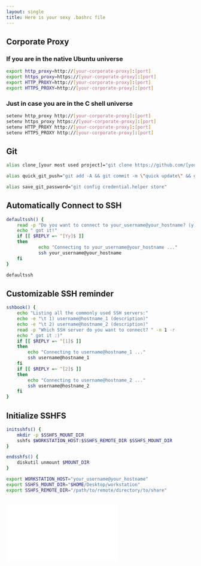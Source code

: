 ```yaml
---
layout: single
title: Here is your sexy .bashrc file
---
```


## Corporate Proxy

### If you are in the native Ubuntu universe
```bash
export http_proxy=http://[your-corporate-proxy]:[port]
export https_proxy=https://[your-corporate-proxy]:[port]
export HTTP_PROXY=http://[your-corporate-proxy]:[port]
export HTTPS_PROXY=http://[your-corporate-proxy]:[port]
```

### Just in case you are in the C shell universe
```bash
setenv http_proxy http://[your-corporate-proxy]:[port]
setenv https_proxy https://[your-corporate-proxy]:[port]
setenv HTTP_PROXY http://[your-corporate-proxy]:[port]
setenv HTTPS_PROXY http://[your-corporate-proxy]:[port]
```

## Git

```bash
alias clone_[your most used project]="git clone https://github.com/[your username]/[repository name]"

alias quick_git_push="git add -A && git commit -m \"quick update\" && git push"

alias save_git_password="git config credential.helper store"
```

## Automatically Connect to SSH

```bash
defaultssh() {
	read -p "Do you want to connect to your_username@your_hostname? (y)" -n 1 -r
	echo " got it!"
	if [[ $REPLY =~ ^[Yy]$ ]]
	then
        	echo "Connecting to your_username@your_hostname ..."
        	ssh your_username@your_hostname
	fi
}

defaultssh
```

## Customizable SSH reminder

```bash
sshbook() {
	echo "Listing all the commonly used SSH servers:"
	echo -e "\t 1) username@hostname_1 (description)"
	echo -e "\t 2) username@hostname_2 (description)"
	read -p "Which SSH server do you want to connect? " -n 1 -r
	echo " got it :)"
	if [[ $REPLY =~ ^[1]$ ]]
	then
		echo "Connecting to username@hostname_1 ..."
		ssh username@hostname_1
	fi
	if [[ $REPLY =~ ^[2]$ ]]
	then
		echo "Connecting to username@hostname_2 ..."
		ssh username@hostname_2
	fi
}
```

## Initialize SSHFS

```bash
initsshfs() {
	mkdir -p $SSHFS_MOUNT_DIR
	sshfs $WORKSTATION_HOST:$SSHFS_REMOTE_DIR $SSHFS_MOUNT_DIR
}

endsshfs() {
	diskutil unmount $MOUNT_DIR
}

export WORKSTATION_HOST="your_username@your_hostname"
export SSHFS_MOUNT_DIR="$HOME/Desktop/workstation"
export SSHFS_REMOTE_DIR="/path/to/remote/directory/to/share"
```

<br/>

<iframe data-aa="1180202" src="//acceptable.a-ads.com/1180202" scrolling="no" style="border:0px; padding:0; overflow:hidden" allowtransparency="true"></iframe>

